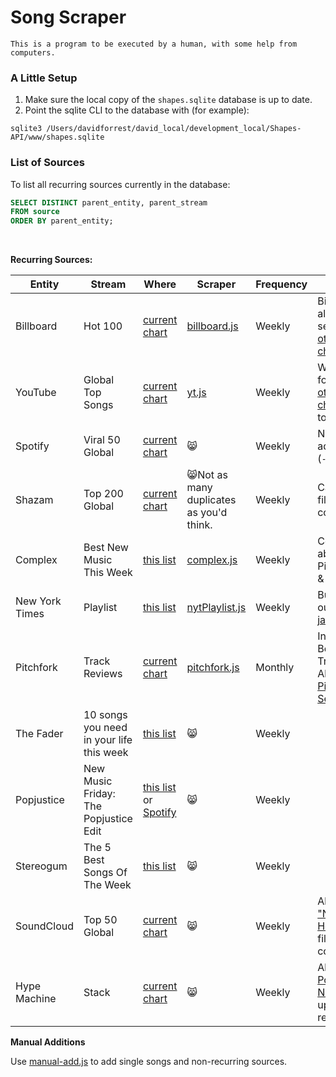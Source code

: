 # Song Scraper

`This is a program to be executed by a human, with some help from computers.`  


### A Little Setup
1. Make sure the local copy of the `shapes.sqlite` database is up to date.
1. Point the sqlite CLI to the database with (for example):
```
sqlite3 /Users/davidforrest/david_local/development_local/Shapes-API/www/shapes.sqlite
```

### List of Sources

To list all recurring sources currently in the database:
```sql
SELECT DISTINCT parent_entity, parent_stream
FROM source
ORDER BY parent_entity;
```
<br>

**Recurring Sources:**  

|Entity|Stream|Where|Scraper|Frequency|Notes|
|---|---|---|---|---|---|
|Billboard|Hot 100|[current chart](https://www.billboard.com/charts/hot-100)|[billboard.js](https://github.com/davidforrest/Song-Scraper/blob/master/billboard.js)|Weekly|Billboard also has several [other charts](https://www.billboard.com/charts#id-chart-category-overallpopularity)|
|YouTube|Global Top Songs|[current chart](https://charts.youtube.com/charts/TopSongs/global)|[yt.js](https://github.com/davidforrest/Song-Scraper/blob/master/yt.js)|Weekly|Works for YT's [other charts](https://charts.youtube.com/) too|
|Spotify|Viral 50 Global|[current chart](https://spotifycharts.com/viral/global/weekly)|😸|Weekly|New additions (`-`)|
|Shazam|Top 200 Global|[current chart](https://www.shazam.com/charts/top-200/world)|😸Not as many duplicates as you'd think. |Weekly|Can also filter by country|
|Complex|Best New Music This Week|[this list](https://www.complex.com/music/cat/lists)|[complex.js](https://github.com/davidforrest/Song-Scraper/blob/master/complex.js)|Weekly|Complex absorbed Pigeons & Planes|
|New York Times|Playlist|[this list](https://www.nytimes.com/column/playlist)|[nytPlaylist.js](https://github.com/davidforrest/Song-Scraper/blob/master/nytPlaylist.js)|Weekly|But weed out [the jazz](https://github.com/davidforrest/devJournal/blob/main/2020-05-12-1-new-music-tuesday.md#the-new-york-times-playlist)|
|Pitchfork|Track Reviews|[current chart](https://pitchfork.com/reviews/tracks/)|[pitchfork.js](https://github.com/davidforrest/Song-Scraper/blob/master/pitchfork.js)|Monthly|Includes Best New Tracks. Also see [Pitchfork Selects](https://pitchfork.com/search/?query=Pitchfork%20Selects)|
|The Fader|10 songs you need in your life this week|[this list](https://www.thefader.com/search?query=10+songs+you+need+in+your+life+this+week)|😸|Weekly||
|Popjustice|New Music Friday: The Popjustice Edit|[this list](https://www.popjustice.com/?s=New+Music) or [Spotify](https://open.spotify.com/playlist/5s7cNVeGfehrRfCatNN43P)|😸|Weekly||
|Stereogum|The 5 Best Songs Of The Week|[this list](https://www.stereogum.com/category/franchises/the-5-best-songs-of-the-week/)|😸|Weekly||
|SoundCloud|Top 50 Global|[current chart](https://soundcloud.com/charts/top?genre=all-music&country=all-countries)|😸|Weekly|Also ["New & Hot"](https://soundcloud.com/charts/new?genre=all-music&country=all-countries) and filter by country|
|Hype Machine|Stack|[current chart](https://hypem.com/stack)|😸|Weekly|Also [Popular Now](https://hypem.com/popular) updated realtime|


**Manual Additions**

Use [manual-add.js](https://github.com/davidforrest/Song-Scraper/blob/master/manual-add.js) to add single songs and non-recurring sources.
